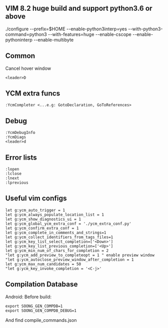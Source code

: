 ## VIM 8.2 huge build and support python3.6 or above
./configure --prefix=$HOME --enable-python3interp=yes --with-python3-command=python3 --with-features=huge --enable-cscope --enable-pythoninterp --enable-multibyte

## Common
Cancel hover window
```
<leader>D
```

## YCM extra funcs
```
:YcmCompleter <...e.g: GotoDeclaration, GoToReferences>
```

## Debug
```
:YcmDebugInfo
:YcmDiags
<leader>d
```

## Error lists
```
:lopen
:lclose
:lnext
:lprevious
```

## Useful vim configs
```
let g:ycm_auto_trigger = 1
let g:ycm_always_populate_location_list = 1
let g:ycm_show_diagnostics_ui = 1
let g:ycm_global_ycm_extra_conf = './ycm_extra_conf.py'
let g:ycm_confirm_extra_conf = 1
let g:ycm_complete_in_comments_and_strings=1
let g:ycm_collect_identifiers_from_tags_files=1
let g:ycm_key_list_select_completion=['<Down>']
let g:ycm_key_list_previous_completion=['<Up>']
let g:ycm_min_num_of_chars_for_completion = 2
"let g:ycm_add_preview_to_completeopt = 1 " enable preview window
"let g:ycm_autoclose_preview_window_after_completion = 1
let g:ycm_max_num_candidates = 50
"let g:ycm_key_invoke_completion = '<C-j>'
```

## Compilation Database
Android: Before build:
```
export SOONG_GEN_COMPDB=1
export SOONG_GEN_COMPDB_DEBUG=1
```
And find compile_commands.json
